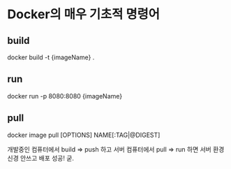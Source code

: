 # Docker의 매우 기초적 명령어
## build
docker build -t {imageName} .

## run
docker run -p 8080:8080 {imageName}

## pull
docker image pull [OPTIONS] NAME[:TAG|@DIGEST]

개발중인 컴퓨터에서  build => push 하고
서버 컴퓨터에서 pull => run 하면 서버 환경 신경 안쓰고 배포 성공!  굳.